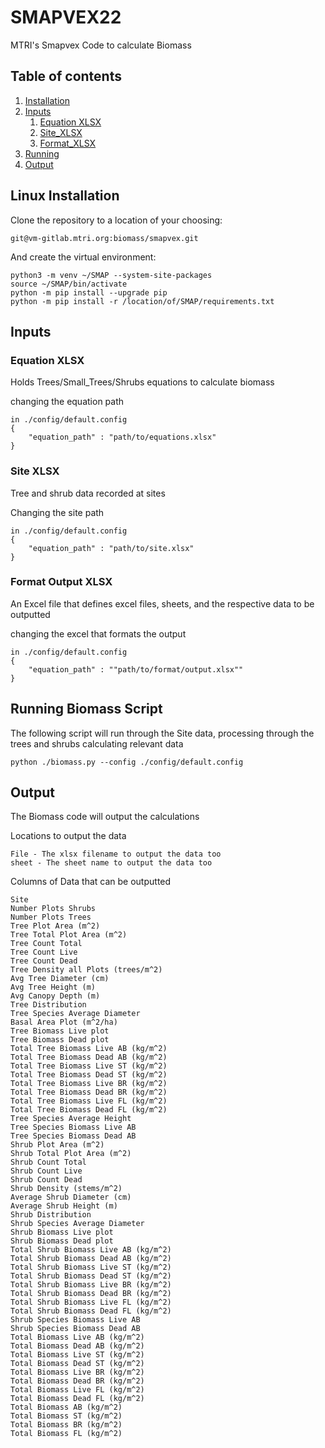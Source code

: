 # SMAPVEX22
MTRI's Smapvex Code to calculate Biomass

## Table of contents
1. [Installation](#lininstall)
2. [Inputs](#inputs)
	1. [Equation XLSX](#eqxlsx)
	2. [Site_XLSX](#sxlsx)
	3. [Format_XLSX](#fxlsx)
3. [Running](#run)
3. [Output](#out)

## Linux Installation <a name="lininstall"></a>
Clone the repository to a location of your choosing:

    git@vm-gitlab.mtri.org:biomass/smapvex.git

And create the virtual environment:

    python3 -m venv ~/SMAP --system-site-packages
    source ~/SMAP/bin/activate
    python -m pip install --upgrade pip
    python -m pip install -r /location/of/SMAP/requirements.txt

## Inputs <a name="inputs"></a>
### Equation XLSX <a name="eqxlsx"></a>
Holds Trees/Small_Trees/Shrubs equations to calculate biomass

changing the equation path 
    
    in ./config/default.config
    {
        "equation_path" : "path/to/equations.xlsx"
    }
### Site XLSX <a name="sxlsx"></a>
Tree and shrub data recorded at sites

Changing the site path 
    
    in ./config/default.config
    {
        "equation_path" : "path/to/site.xlsx"
    }
### Format Output XLSX <a name="fxlsx"></a>
An Excel file that defines excel files, sheets, and the respective data to be outputted 

changing the excel that formats the output  

    in ./config/default.config
    {
        "equation_path" : ""path/to/format/output.xlsx""
    }

## Running Biomass Script<a name="run"></a>
The following script will run through the Site data, processing through the trees and shrubs calculating relevant data

    python ./biomass.py --config ./config/default.config
    
## Output<a name="out"></a>
The Biomass code will output the calculations

Locations to output the data

    File - The xlsx filename to output the data too
    sheet - The sheet name to output the data too
    
Columns of Data that can be outputted

    Site
    Number Plots Shrubs
    Number Plots Trees
    Tree Plot Area (m^2)
    Tree Total Plot Area (m^2)
    Tree Count Total
    Tree Count Live
    Tree Count Dead
    Tree Density all Plots (trees/m^2)
    Avg Tree Diameter (cm)
    Avg Tree Height (m)
    Avg Canopy Depth (m)
    Tree Distribution
    Tree Species Average Diameter
    Basal Area Plot (m^2/ha)
    Tree Biomass Live plot
    Tree Biomass Dead plot
    Total Tree Biomass Live AB (kg/m^2)
    Total Tree Biomass Dead AB (kg/m^2)
    Total Tree Biomass Live ST (kg/m^2)
    Total Tree Biomass Dead ST (kg/m^2)
    Total Tree Biomass Live BR (kg/m^2)
    Total Tree Biomass Dead BR (kg/m^2)
    Total Tree Biomass Live FL (kg/m^2)
    Total Tree Biomass Dead FL (kg/m^2)
    Tree Species Average Height
    Tree Species Biomass Live AB
    Tree Species Biomass Dead AB
    Shrub Plot Area (m^2)
    Shrub Total Plot Area (m^2)
    Shrub Count Total
    Shrub Count Live
    Shrub Count Dead
    Shrub Density (stems/m^2)
    Average Shrub Diameter (cm)
    Average Shrub Height (m)
    Shrub Distribution
    Shrub Species Average Diameter
    Shrub Biomass Live plot
    Shrub Biomass Dead plot
    Total Shrub Biomass Live AB (kg/m^2)
    Total Shrub Biomass Dead AB (kg/m^2)
    Total Shrub Biomass Live ST (kg/m^2)
    Total Shrub Biomass Dead ST (kg/m^2)
    Total Shrub Biomass Live BR (kg/m^2)
    Total Shrub Biomass Dead BR (kg/m^2)
    Total Shrub Biomass Live FL (kg/m^2)
    Total Shrub Biomass Dead FL (kg/m^2)
    Shrub Species Biomass Live AB
    Shrub Species Biomass Dead AB
    Total Biomass Live AB (kg/m^2)
    Total Biomass Dead AB (kg/m^2)
    Total Biomass Live ST (kg/m^2)
    Total Biomass Dead ST (kg/m^2)
    Total Biomass Live BR (kg/m^2)
    Total Biomass Dead BR (kg/m^2)
    Total Biomass Live FL (kg/m^2)
    Total Biomass Dead FL (kg/m^2)
    Total Biomass AB (kg/m^2)
    Total Biomass ST (kg/m^2)
    Total Biomass BR (kg/m^2)
    Total Biomass FL (kg/m^2)

